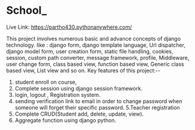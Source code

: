 # School_
Live Link: https://partho430.pythonanywhere.com/

This project involves numerous basic and advance concepts of django technology.
like :
django form, django template language, Url dispatcher, django model form, user creation form, static file handling, cookies, session, custom path converter, message framework, 
profile, Middleware, user change form, class based view, function based view, Generic class based view, List view and so on.
Key features of this project:--
1. student enroll on course, 
2. Complete session using django session framework.
3. login, logout , Registration system.
4. sending verification link to email in order to change password when someone will forget their specific password.
5.Teacher registration 
8. Complete CRUD(Student add, delete, update, view).
9. Aggregate function using django python.

